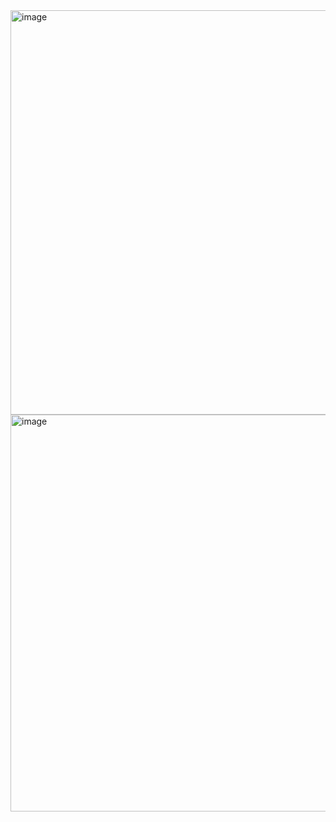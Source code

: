 <img width="647" alt="image" src="https://user-images.githubusercontent.com/89638496/200436153-8be13a6c-46b4-427b-a7e6-dd6d86b3b410.png">
<img width="635" alt="image" src="https://user-images.githubusercontent.com/89638496/200436194-cc0de211-1003-4634-a443-a19e3cc2fd6a.png">
